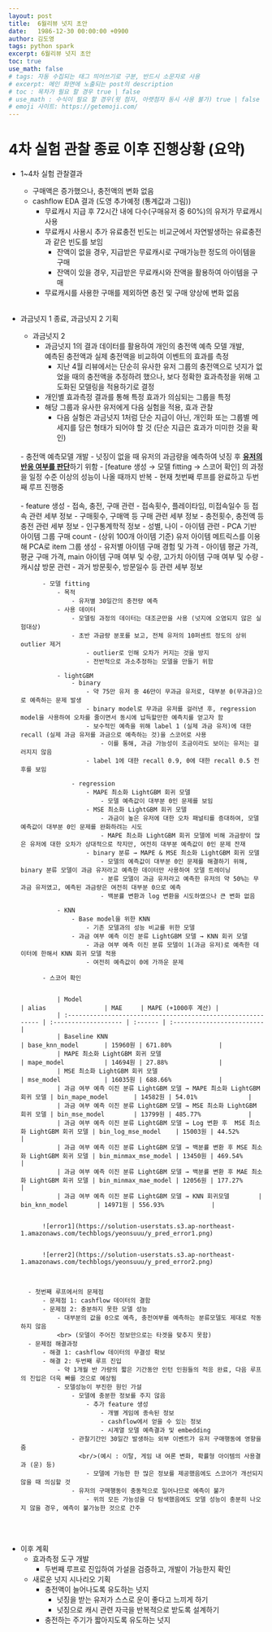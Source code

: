 ```yaml
---
layout: post
title:  6월리뷰 넛지 초안
date:   1986-12-30 00:00:00 +0900
author: 김도영
tags: python spark
excerpt: 6월리뷰 넛지 초안
toc: true
use_math: false
# tags: 자동 수집되는 태그 띄어쓰기로 구분, 반드시 소문자로 사용
# excerpt: 메인 화면에 노출되는 post의 description
# toc : 목차가 필요 할 경우 true | false
# use_math : 수식이 필요 할 경우(윗 첨자, 아랫첨자 동시 사용 불가) true | false
# emoji 사이트: https://getemoji.com/
---
```


# 4차 실험 관찰 종료 이후 진행상황 (요약)
- 1~4차 실험 관찰결과
    - 구매액은 증가했으나, 충전액의 변화 없음
    - cashflow EDA 결과 (도영 추가예정 (통계값과 그림))
        - 무료캐시 지급 후 72시간 내에 다수(구매유저 중 60%)의 유저가 무료캐시 사용
        - 무료캐시 사용시 추가 유료충전 빈도는 비교군에서 자연발생하는 유료충전과 같은 빈도를 보임
            - 잔액이 없을 경우, 지급받은 무료캐시로 구매가능한 정도의 아이템을 구매
            - 잔액이 있을 경우, 지급받은 무료캐시와 잔액을 활용하여 아이템을 구매
        - 무료캐시를 사용한 구매를 제외하면 충전 및 구매 양상에 변화 없음
<br/><br/> 
- 과금넛지 1 종료, 과금넛지 2 기획
    - 과금넛지 2
        - 과금넛지 1의 결과 데이터를 활용하여 개인의 충전액 예측 모델 개발, <br/>예측된 충전액과 실제 충전액을 비교하여 이벤트의 효과를 측정
            - 지난 4월 리뷰에서는 단순히 유사한 유저 그룹의 충전액으로 넛지가 없었을 때의 충전액을 추정하려 했으나, 보다 정확한 효과측정을 위해 고도화된 모델링을 적용하기로 결정
        - 개인별 효과측정 결과를 통해 특정 효과가 의심되는 그룹을 특정
        - 해당 그룹과 유사한 유저에게 다음 실험을 적용, 효과 관찰
            - 다음 실헝은 과금넛지 1처럼 단순 지급이 아닌, 개인화 또는 그룹별 메세지를 담은 형태가 되어야 할 것 (단순 지급은 효과가 미미한 것을 확인)
    <br/>
    - 충전액 예측모델 개발
        - 넛징이 없을 때 유저의 과금량을 예측하여 넛징 후 <u><b>유저의 반응 여부를 판단</b></u>하기 위함 
        - [feature 생성 → 모델 fitting → 스코어 확인] 의 과정을 일정 수준 이상의 성능이 나올 때까지 반복
            - 현재 첫번째 루프를 완료하고 두번째 루프 진행중
            <br/><br/>
            - feature 생성
                - 접속, 충전, 구매 관련
                    - 접속횟수, 플레이타임, 미접속일수 등 접속 관련 세부 정보
                    - 구매횟수, 구매액 등 구매 관련 세부 정보
                    - 충전횟수, 충전액 등 충전 관련 세부 정보
                - 인구통계학적 정보
                    - 성별, 나이
                - 아이템 관련
                    - PCA 기반 아이템 그룹 구매 count
                        - (상위 100개 아이템 기준) 유저 아이템 메트릭스를 이용해 PCA로 item 그룹 생성
                    - 유저별 아이템 구매 경험 및 가격
                        - 아이템 평균 가격, 평균 구매 가격, main 아이템 구매 여부 및 수량, 고가치 아이템 구매 여부 및 수량
                - 캐시샵 방문 관련
                    - 과거 방문횟수, 방문일수 등 관련 세부 정보

            - 모델 fitting
                - 목적
                    - 유저별 30일간의 충전량 예측
                - 사용 데이터
                    - 모델링 과정의 데이터는 대조군만을 사용 (넛지에 오염되지 않은 실험대상)
                    - 초반 과금량 분포를 보고, 전체 유저의 10퍼센트 정도의 상위 outlier 제거
                        - outlier로 인해 오차가 커지는 것을 방지
                        - 전반적으로 과소추정하는 모델을 만들기 위함

                - lightGBM
                    - binary 
                        - 약 75만 유저 중 46만이 무과금 유저로, 대부분 0(무과금)으로 예측하는 문제 발생
                        - binary model로 무과금 유저를 걸러낸 후, regression model을 사용하여 오차를 줄이면서 동시에 납득할만한 예측치를 얻고자 함
                        - 보수적인 예측을 위해 label 1 (실제 과금 유저)에 대한 recall (실제 과금 유저를 과금으로 예측하는 것)을 스코어로 사용
                            - 이를 통해, 과금 가능성이 조금이라도 보이는 유저는 걸러지지 않음
                        - label 1에 대한 recall 0.9, 0에 대한 recall 0.5 전후를 보임

                    - regression
                        - MAPE 최소화 LightGBM 회귀 모델
                            - 모델 예측값이 대부분 0인 문제를 보임
                        - MSE 최소화 LightGBM 회귀 모델
                            - 과금이 높은 유저에 대한 오차 패널티를 증대하여, 모델 예측값이 대부분 0인 문제를 완화하려는 시도
                            - MAPE 최소화 LightGBM 회귀 모델에 비해 과금량이 많은 유저에 대한 오차가 상대적으로 작지만, 여전히 대부분 예측값이 0인 문제 잔재
                        - binary 분류 → MAPE & MSE 최소화 LightGBM 회귀 모델
                            - 모델의 예측값이 대부분 0인 문제를 해결하기 위해, binary 분류 모델이 과금 유저라고 예측한 데이터만 사용하여 모델 트레이닝
                            - 분류 모델이 과금 유저라고 예측한 유저의 약 50%는 무과금 유저였고, 예측된 과금량은 여전히 대부분 0으로 예측
                            - 백분률 변환과 log 변환을 시도하였으나 큰 변화 없음

                - KNN
                    - Base model을 위한 KNN
                        - 기존 모델과의 성능 비교를 위한 모델
                    - 과금 여부 예측 이진 분류 LightGBM 모델 → KNN 회귀 모델
                        - 과금 여부 예측 이진 분류 모델이 1(과금 유저)로 예측한 데이터에 한해서 KNN 회귀 모델 적용
                        - 여전히 예측값이 0에 가까운 문제
                        
            - 스코어 확인

              
                | Model                                                        | alias                | MAE     | MAPE (+1000후 계산) |
                | :----------------------------------------------------------- | :------------------- | :------ | :------------------------- |
                | Baseline KNN                                                 | base_knn_model       | 15960원 | 671.80%             |
                | MAPE 최소화 LightGBM 회귀 모델                               | mape_model           | 14694원 | 27.88%              |
                | MSE 최소화 LightGBM 회귀 모델                                | mse_model            | 16035원 | 688.66%             |
                | 과금 여부 예측 이진 분류 LightGBM 모델 → MAPE 최소화 LightGBM 회귀 모델 | bin_mape_model       | 14582원 | 54.01%              |
                | 과금 여부 예측 이진 분류 LightGBM 모델 → MSE 최소화 LightGBM 회귀 모델 | bin_mse_model        | 13799원 | 485.77%             |
                | 과금 여부 예측 이진 분류 LightGBM 모델 → Log 변환 후  MSE 최소화 LightGBM 회귀 모델 | bin_log_mse_model    | 15003원 | 44.52%              |
                | 과금 여부 예측 이진 분류 LightGBM 모델 → 백분률 변환 후 MSE 최소화 LightGBM 회귀 모델 | bin_minmax_mse_model | 13450원 | 469.54%             |
                | 과금 여부 예측 이진 분류 LightGBM 모델 → 백분률 변환 후 MAE 최소화 LightGBM 회귀 모델 | bin_minmax_mae_model | 12056원 | 177.27%             |
                | 과금 여부 예측 이진 분류 LightGBM 모델 → KNN 회귀모델        | bin_knn_model        | 14971원 | 556.93%             |


            ![error1](https://solution-userstats.s3.ap-northeast-1.amazonaws.com/techblogs/yeonsuuu/y_pred_error1.png)


            ![errer2](https://solution-userstats.s3.ap-northeast-1.amazonaws.com/techblogs/yeonsuuu/y_pred_error2.png)


        
        - 첫번째 루프에서의 문제점
            - 문제점 1: cashflow 데이터의 결함
            - 문제점 2: 충분하지 못한 모델 성능
                - 대부분의 값을 0으로 예측, 충전여부를 예측하는 분류모델도 제대로 작동하지 않음
                <br> (모델이 주어진 정보만으로는 타겟을 맞추지 못함)
        - 문제점 해결과정
            - 해결 1: cashflow 데이터의 무결성 확보
            - 해결 2: 두번째 루프 진입
                - 약 1개월 반 가량의 짧은 기간동안 인턴 인원들의 적응 완료, 다음 루프의 진입은 더욱 빠를 것으로 예상됨
                - 모델성능이 부진한 원인 가설 
                    - 모델에 충분한 정보를 주지 않음
                        - 추가 feature 생성
                            - 개별 게임에 종속된 정보
                            - cashflow에서 얻을 수 있는 정보
                            - 시계열 모델 예측결과 및 embedding
                    - 관찰기간인 30일간 발생하는 외부 이벤트가 유저 구매행동에 영향을 줌
                      <br/>(예시 : 이탈, 게임 내 여론 변화, 확률형 아이템의 사용결과 (운) 등)
                        - 모델에 가능한 한 많은 정보를 제공했음에도 스코어가 개선되지 않을 때 의심할 것
                    - 유저의 구매행동이 충동적으로 일어나므로 예측이 불가
                        - 위의 모든 가능성을 다 탐색했음에도 모델 성능이 충분히 나오지 않을 경우, 예측이 불가능한 것으로 간주
<br/><br/>

- 이후 계획
    - 효과측정 도구 개발 
        - 두번째 루프로 진입하여 가설을 검증하고, 개발이 가능한지 확인
    - 새로운 넛지 시나리오 기획
        - 충전액이 늘어나도록 유도하는 넛지
            - 넛징을 받는 유저가 스스로 운이 좋다고 느끼게 하기
            - 넛징으로 캐시 관련 자극을 반복적으로 받도록 설계하기
        - 충전하는 주기가 짧아지도록 유도하는 넛지

<br/>

